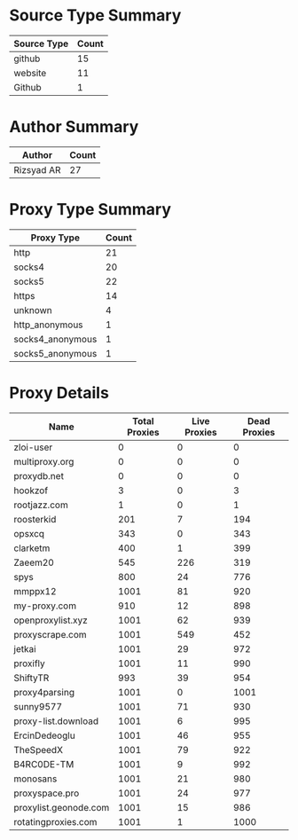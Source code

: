 # Source Type Summary

| Source Type | Count |
|-------------|-------|
| github | 15 |
| website | 11 |
| Github | 1 |


# Author Summary

| Author | Count |
|--------|-------|
| Rizsyad AR | 27 |


# Proxy Type Summary

| Proxy Type | Count |
|------------|-------|
| http | 21 |
| socks4 | 20 |
| socks5 | 22 |
| https | 14 |
| unknown | 4 |
| http_anonymous | 1 |
| socks4_anonymous | 1 |
| socks5_anonymous | 1 |


# Proxy Details

| Name | Total Proxies | Live Proxies | Dead Proxies |
|------|---------------|--------------|---------------|
| zloi-user | 0 | 0 | 0 |
| multiproxy.org | 0 | 0 | 0 |
| proxydb.net | 0 | 0 | 0 |
| hookzof | 3 | 0 | 3 |
| rootjazz.com | 1 | 0 | 1 |
| roosterkid | 201 | 7 | 194 |
| opsxcq | 343 | 0 | 343 |
| clarketm | 400 | 1 | 399 |
| Zaeem20 | 545 | 226 | 319 |
| spys | 800 | 24 | 776 |
| mmppx12 | 1001 | 81 | 920 |
| my-proxy.com | 910 | 12 | 898 |
| openproxylist.xyz | 1001 | 62 | 939 |
| proxyscrape.com | 1001 | 549 | 452 |
| jetkai | 1001 | 29 | 972 |
| proxifly | 1001 | 11 | 990 |
| ShiftyTR | 993 | 39 | 954 |
| proxy4parsing | 1001 | 0 | 1001 |
| sunny9577 | 1001 | 71 | 930 |
| proxy-list.download | 1001 | 6 | 995 |
| ErcinDedeoglu | 1001 | 46 | 955 |
| TheSpeedX | 1001 | 79 | 922 |
| B4RC0DE-TM | 1001 | 9 | 992 |
| monosans | 1001 | 21 | 980 |
| proxyspace.pro | 1001 | 24 | 977 |
| proxylist.geonode.com | 1001 | 15 | 986 |
| rotatingproxies.com | 1001 | 1 | 1000 |
